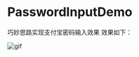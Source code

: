 # PasswordInputDemo
巧妙思路实现支付宝密码输入效果
效果如下：

![gif](https://raw.githubusercontent.com/gaowanli/PasswordInputDemo/master/1.gif)
